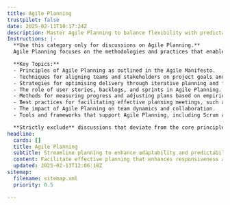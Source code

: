 ```yaml
---
title: Agile Planning
trustpilot: false
date: 2025-02-11T10:17:24Z
description: Master Agile Planning to balance flexibility with predictability. Align teams, optimise delivery, and drive value continuously.
Instructions: |-
  **Use this category only for discussions on Agile Planning.**  
  Agile Planning focuses on the methodologies and practices that enable teams to effectively balance flexibility with predictability in their project delivery. The purpose of this category is to explore how Agile principles can be applied to plan and execute work in a way that maximises value while adapting to changing requirements.

  **Key Topics:**
  - Principles of Agile Planning as outlined in the Agile Manifesto.
  - Techniques for aligning teams and stakeholders on project goals and deliverables.
  - Strategies for optimising delivery through iterative planning and feedback loops.
  - The role of user stories, backlogs, and sprints in Agile Planning.
  - Methods for measuring progress and adjusting plans based on empirical data.
  - Best practices for facilitating effective planning meetings, such as sprint planning and backlog refinement.
  - The impact of Agile Planning on team dynamics and collaboration.
  - Tools and frameworks that support Agile Planning, including Scrum and Kanban methodologies.

  **Strictly exclude** discussions that deviate from the core principles of Agile Planning, such as traditional project management methodologies, rigid planning processes, or any content that undermines the Agile philosophy of adaptability and continuous improvement.
headline:
  cards: []
  title: Agile Planning
  subtitle: Streamline planning to enhance adaptability and predictability, fostering team alignment and continuous value delivery across diverse methodologies.
  content: Facilitate effective planning that enhances responsiveness and reliability, ensuring team cohesion and sustained value creation. Explore practices for optimising workflows, managing uncertainty, and leveraging empirical data to inform decision-making, while addressing complexities inherent in project environments.
  updated: 2025-02-13T12:06:18Z
sitemap:
  filename: sitemap.xml
  priority: 0.5

---
```


